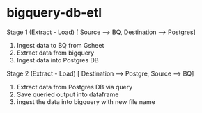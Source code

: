 # bigquery-db-etl

Stage 1 (Extract - Load)
[ Source --> BQ, Destination --> Postgres]
1. Ingest data to BQ from Gsheet
2. Extract data from bigquery
3. Ingest data into Postgres DB

Stage 2 (Extract - Load)
[ Destination --> Postgre, Source --> BQ]
1. Extract data from Postgres DB via query 
2. Save queried output into dataframe
3. ingest the data into bigquery with new file name
